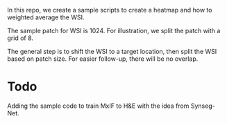 In this repo, we create a sample scripts to create a heatmap and how to weighted average the WSI.

The sample patch for WSI is 1024. For illustration, we split the patch with a grid of 8.

The general step is to shift the WSI to a target location, then split the WSI based on patch size. For easier follow-up, there will be no overlap. 

# Todo
Adding the sample code to train MxIF to H&E with the idea from Synseg-Net. 

